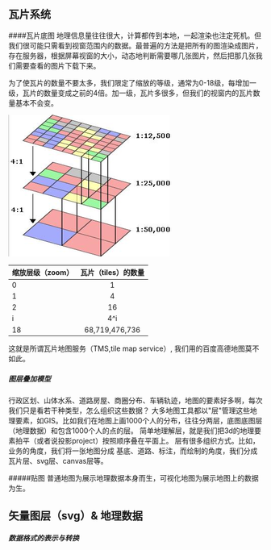 
## 瓦片系统
####瓦片底图
地理信息量往往很大，计算都传到本地，一起渲染也注定死机。但我们很可能只需看到视窗范围内的数据。最普遍的方法是把所有的图渲染成图片，存在服务器，根据屏幕视窗的大小，动态地判断需要哪几张图片，然后把那几张我们需要查看的图片下载下来。

为了使瓦片的数量不要太多，我们限定了缩放的等级，通常为0-18级，每增加一级，瓦片的数量变成之前的4倍。加一级，瓦片多很多，但我们的视窗内的瓦片数量基本不会变。

![image](./img/zoom.jpg)

| 缩放层级（zoom） | 瓦片（tiles）的数量 |
| ----|:-----:|
|0  |1|
|1  |4|
|2  |16|
|i  |4^i|
|18 |68,719,476,736|



这就是所谓瓦片地图服务（TMS,tile map service）, 我们用的百度高德地图莫不如此。



##### 图层叠加模型
行政区划、山体水系、道路房屋、商圈分布、车辆轨迹，地图的要素好多啊，每次我们只是看若干种类型，怎么组织这些数据？
大多地图工具都以"层"管理这些地理要素，如GIS。比如我们在地图上画1000个人的分布，往往分两层，底图底图层（地理数据）和包含1000个人的点的层。
简单地理解层，就是我们把3d的地理要素拍平（或者说投影project）按照顺序叠在平面上。
层有很多组织方式。比如，业务的角度，我们将一张地图分成 基底、道路、标注，而绘制的角度，我们分成瓦片层、svg层、canvas层等。


#####贴图
普通地图为展示地理数据本身而生，可视化地图为展示地图上的数据为生。

## 矢量图层（svg）& 地理数据


##### 数据格式的表示与转换


